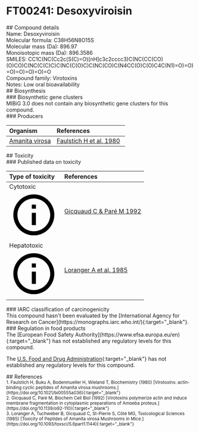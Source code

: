 
# FT00241: Desoxyviroisin
<div class="molecule_image" style="float:left">
<img data-smiles= CC1NC(=O)C2C(O)C(O)CN2C(=O)C(CO)NC(=O)C(C(C)O)NC(=O)C(C(C)C)NC(=O)C(CC(O)(CO)CO)NC(=O)C(CC2=C(S(C)=O)NC3=C2C=CC=C3)NC1=O data-smiles-options="{ 'width': 350, 'height': 350 }" />
</div>
## Compound details
<div style="overflow:hidden">
Name: Desoxyviroisin<br>
Molecular formula: C38H56N8O15S<br>
Molecular mass (Da): 896.97<br>
Monoisotopic mass (Da): 896.3586<br>
<div class="break_all">
SMILES: CC1C(NC(Cc2c(S(C)=O)[nH]c3c2cccc3)C(NC(CC(CO)(O)CO)C(NC(C(C)C)C(NC(C(O)C)C(NC(CO)C(N4CC(O)C(O)C4C(N1)=O)=O)=O)=O)=O)=O)=O<br>
</div>
    Compound family: Virotoxins<br>
Notes: Low oral bioavailability<br>
</div>

<div markdown="block" class="section">
## Biosynthesis
<div markdown="block" class="subsection">
### Biosynthetic gene clusters
<div markdown="block" class="indented_block">
MIBiG 3.0 does not contain any biosynthetic gene clusters for this compound.
</div>
</div>

<div markdown="block" class="subsection">
### Producers
<table>
<thead>
<tr>
<th style="text-align: left;" role="columnheader" width="40%" data-sort-default>Organism</th>
<th style="text-align: left;" role="columnheader" width="60%">References</th>
</tr>
</thead>
        <tr>
        <td style="text-align: left;"><a href="https://www.ncbi.nlm.nih.gov/Taxonomy/Browser/wwwtax.cgi?mode=Info&id=78357" target="_blank">Amanita virosa</a></td>
        <td style="text-align: left;"><a href="#REF00430">Faulstich H et al. 1980</a></td>
        </tr>
</table>
</div>
</div>

<div markdown="block" class="section">
## Toxicity
<div markdown="block" class="subsection">
### Published data on toxicity
<table>
<thead>
<tr>
<th style="text-align: left;" role="columnheader" width="40%" data-sort-default>Type of toxicity</th>
<th style="text-align: left;" role="columnheader" width="60%">References</th>
</tr>
</thead>
<tbody>
<tr>
<td style="text-align: left;">Cytotoxic <span class="twemoji" title="Toxic to cells"><svg xmlns="http://www.w3.org/2000/svg" viewBox="0 0 24 24"><path d="M11 9h2V7h-2m1 13c-4.41 0-8-3.59-8-8s3.59-8 8-8 8 3.59 8 8-3.59 8-8 8m0-18A10 10 0 0 0 2 12a10 10 0 0 0 10 10 10 10 0 0 0 10-10A10 10 0 0 0 12 2m-1 15h2v-6h-2v6Z"></path></svg></span></td>
<td style="text-align: left;"><a href="#REF00424">Gicquaud C &amp; Paré M 1992</a></td>
</tr>
<tr>
<td style="text-align: left;">Hepatotoxic <span class="twemoji" title="Toxic to the liver"><svg xmlns="http://www.w3.org/2000/svg" viewBox="0 0 24 24"><path d="M11 9h2V7h-2m1 13c-4.41 0-8-3.59-8-8s3.59-8 8-8 8 3.59 8 8-3.59 8-8 8m0-18A10 10 0 0 0 2 12a10 10 0 0 0 10 10 10 10 0 0 0 10-10A10 10 0 0 0 12 2m-1 15h2v-6h-2v6Z"></path></svg></span></td>
<td style="text-align: left;"><a href="#REF00425">Loranger A et al. 1985</a></td>
</tr>
</tbody>
</table>
</div>

<div markdown="block" class="subsection">
### IARC classification of carcinogenicity
<div markdown="block" class="indented_block">
This compound hasn't been evaluated by the [International Agency for Research on Cancer](https://monographs.iarc.who.int/){:target="_blank"}.<br>
</div>
</div>

<div markdown="block" class="subsection">
### Regulation in food products
<div markdown="block" class="indented_block">
The [European Food Safety Authority](https://www.efsa.europa.eu/en){:target="_blank"} has not established any regulatory levels for this compound. <br>

The [U.S. Food and Drug Administration](https://www.fda.gov/){:target="_blank"} has not established any regulatory levels for this compound. <br>

</div>
</div>

</div>

<div markdown="block" class="section">
## References
<div markdown="block" style="font-size: smaller;">
<span id=REF00430>
1. Faulstich H, Buku A, Bodenmueller H, Wieland T, Biochemistry (1980) [Virotoxins: actin-binding cyclic peptides of Amanita virosa mushrooms.](https://doi.org/10.1021/bi00555a036){:target="_blank"}<br>
</span>

<span id=REF00424>
2. Gicquaud C, Paré M, Biochem Cell Biol (1992) [Virotoxins polymerize actin and induce membrane fragmentation in cytoplasmic preparations of Amoeba proteus.](https://doi.org/10.1139/o92-110){:target="_blank"}<br>
</span>

<span id=REF00425>
3. Loranger A, Tuchweber B, Gicquaud C, St-Pierre S, Côté MG, Toxicological Sciences (1985) [Toxicity of Peptides of Amanita virosa Mushrooms in Mice.](https://doi.org/10.1093/toxsci/5.6part1.1144){:target="_blank"}<br>
</span>

</div>
</div>

<script type="text/javascript" src="https://unpkg.com/smiles-drawer@2.0.1/dist/smiles-drawer.min.js"></script>
<script>
    SmiDrawer.apply();
</script>